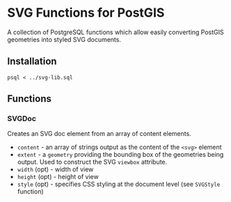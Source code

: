 # SVG Functions for PostGIS

A collection of PostgreSQL functions which allow easily converting PostGIS geometries into styled SVG documents.

## Installation

```
psql < ../svg-lib.sql
```

## Functions

### SVGDoc

Creates an SVG doc element from an array of content elements.  

* `content` - an array of strings output as the content of the `<svg>` element
* `extent` - a `geometry` providing the bounding box of the geometries being output.
    Used to construct the SVG `viewbox` attribute.  
* `width` (opt) - width of view
* `height` (opt) - height of view
* `style` (opt) - specifies CSS styling at the document level (see `SVGStyle` function)
  
